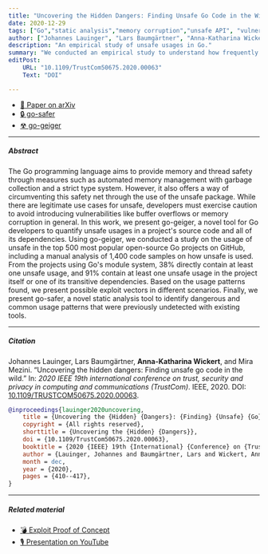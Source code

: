 ```yaml
---
title: "Uncovering the Hidden Dangers: Finding Unsafe Go Code in the Wild"
date: 2020-12-29
tags: ["Go","static analysis","memory corruption","unsafe API", "vulnerable API usage", "buffer overflow"]
author: ["Johannes Lauinger", "Lars Baumgärtner", "Anna-Katharina Wickert", "Mira Mezini"]
description: "An empirical study of unsafe usages in Go." 
summary: "We conducted an empirical study to understand how frequently the unsafe API is used in Go. We show that 38% of the analyzed projects directly use the unsafe API. Further, we introduce go-geiger and go-safer to assess usages of the API."
editPost:
    URL: "10.1109/TrustCom50675.2020.00063"
    Text: "DOI"

---
```



+ [📄 Paper on arXiv](https://arxiv.org/abs/2010.11242)
+ [🔒 go-safer](https://github.com/stg-tud/go-safer)
+ [☢ go-geiger](https://github.com/stg-tud/go-geiger)


---

##### Abstract

The Go programming language aims to provide memory and thread safety through measures such as automated memory management with garbage collection and a strict type system. However, it also offers a way of circumventing this safety net through the use of the unsafe package. While there are legitimate use cases for unsafe, developers must exercise caution to avoid introducing vulnerabilities like buffer overflows or memory corruption in general. In this work, we present go-geiger, a novel tool for Go developers to quantify unsafe usages in a project's source code and all of its dependencies. Using go-geiger, we conducted a study on the usage of unsafe in the top 500 most popular open-source Go projects on GitHub, including a manual analysis of 1,400 code samples on how unsafe is used. From the projects using Go's module system, 38% directly contain at least one unsafe usage, and 91% contain at least one unsafe usage in the project itself or one of its transitive dependencies. Based on the usage patterns found, we present possible exploit vectors in different scenarios. Finally, we present go-safer, a novel static analysis tool to identify dangerous and common usage patterns that were previously undetected with existing tools.


---

##### Citation

Johannes Lauinger, Lars Baumgärtner, **Anna-Katharina Wickert**, and Mira Mezini. “Uncovering the hidden dangers: Finding unsafe go code in the wild.” In: *2020 IEEE 19th international conference on trust, security and privacy in computing and communications (TrustCom)*. IEEE, 2020. DOI: [10.1109/TRUSTCOM50675.2020.00063](https://doi.org/10.1109/TrustCom50675.2020.00063).


```BibTeX
@inproceedings{lauinger2020uncovering,
	title = {Uncovering the {Hidden} {Dangers}: {Finding} {Unsafe} {Go} {Code} in the {Wild}},
	copyright = {All rights reserved},
	shorttitle = {Uncovering the {Hidden} {Dangers}},
	doi = {10.1109/TrustCom50675.2020.00063},
	booktitle = {2020 {IEEE} 19th {International} {Conference} on {Trust}, {Security} and {Privacy} in {Computing} and {Communications} ({TrustCom})},
	author = {Lauinger, Johannes and Baumgärtner, Lars and Wickert, Anna-Katharina and Mezini, Mira},
	month = dec,
	year = {2020},
	pages = {410--417},
}
```

------ 

##### Related material

+ [💣 Exploit Proof of Concept](https://dev.to/jlauinger/exploitation-exercise-with-unsafe-pointer-in-go-information-leak-part-1-1kga)
+ [🎙️ Presentation on YouTube](https://youtu.be/adn6A7nG61I)